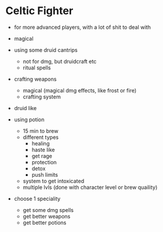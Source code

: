 # Celtic Fighter

- for more advanced players, with a lot of shit to deal with

- magical
- using some druid cantrips
  - not for dmg, but druidcraft etc
  - ritual spells
- crafting weapons
  - magical (magical dmg effects, like frost or fire)
  - crafting system
- druid like
- using potion
  - 15 min to brew
  - different types
    - healing
    - haste like
    - get rage
    - protection
    - detox
    - push limits
  - system to get intoxicated
  - multiple lvls (done with character level or brew quaility)
- choose 1 speciality
  - get some dmg spells
  - get better weapons
  - get better potions

